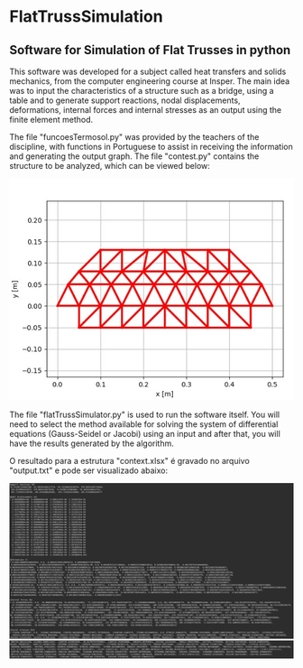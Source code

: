 # FlatTrussSimulation
## Software for Simulation of Flat Trusses in python

This software was developed for a subject called heat transfers and solids mechanics, from the computer engineering course at Insper. The main idea was to input the characteristics of a structure such as a bridge, using a table and to generate support reactions, nodal displacements, deformations, internal forces and internal stresses as an output using the finite element method.

The file "funcoesTermosol.py" was provided by the teachers of the discipline, with functions in Portuguese to assist in receiving the information and generating the output graph.
The file "contest.py" contains the structure to be analyzed, which can be viewed below:


![Structure image](/assets/structure.jpeg)


The file "flatTrussSimulator.py" is used to run the software itself. You will need to select the method available for solving the system of differential equations (Gauss-Seidel or Jacobi) using an input and after that, you will have the results generated by the algorithm.

O resultado para a estrutura "context.xlsx" é gravado no arquivo "output.txt" e pode ser visualizado abaixo:


![Result image1](/assets/result1.png)
![Result image2](/assets/result2.png)



